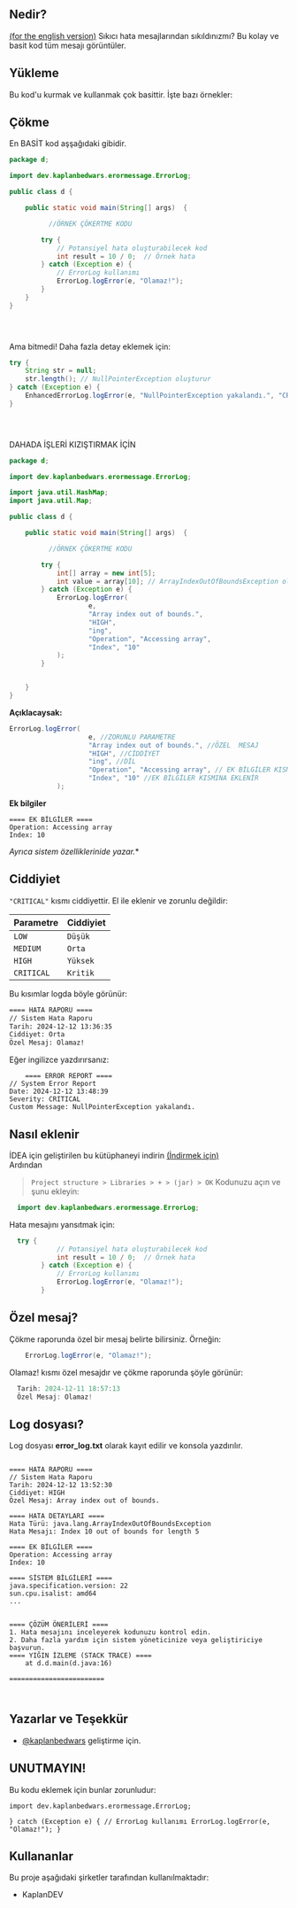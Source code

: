 ## Nedir?
[(for the english version)](https://github.com/KaplanBedwars/Better-error-message/blob/main/README2.MD)
Sıkıcı hata mesajlarından sıkıldınızmı?
Bu kolay ve basit kod tüm mesajı görüntüler.

## Yükleme 

Bu kod'u kurmak ve kullanmak çok basittir. İşte bazı örnekler:

## Çökme

En BASİT kod aşşağıdaki gibidir.

```java
package d;

import dev.kaplanbedwars.erormessage.ErrorLog;

public class d {

    public static void main(String[] args)  {

          //ÖRNEK ÇÖKERTME KODU

        try {
            // Potansiyel hata oluşturabilecek kod
            int result = 10 / 0;  // Örnek hata
        } catch (Exception e) {
            // ErrorLog kullanımı
            ErrorLog.logError(e, "Olamaz!");
        }
    }
}


  
```

Ama bitmedi!
Daha fazla detay eklemek için:
```java
try {
    String str = null;
    str.length(); // NullPointerException oluşturur
} catch (Exception e) {
    EnhancedErrorLog.logError(e, "NullPointerException yakalandı.", "CRITICAL", "tr");
}


  
```


DAHADA İŞLERİ KIZIŞTIRMAK İÇİN


```java
package d;

import dev.kaplanbedwars.erormessage.ErrorLog;

import java.util.HashMap;
import java.util.Map;

public class d {

    public static void main(String[] args)  {

          //ÖRNEK ÇÖKERTME KODU

        try {
            int[] array = new int[5];
            int value = array[10]; // ArrayIndexOutOfBoundsException oluşturur
        } catch (Exception e) {
            ErrorLog.logError(
                    e,
                    "Array index out of bounds.",
                    "HIGH",
                    "ing",
                    "Operation", "Accessing array",
                    "Index", "10"
            );
        }


    }
}
```

**Açıklacaysak:**

```java
ErrorLog.logError(
                    e, //ZORUNLU PARAMETRE
                    "Array index out of bounds.", //ÖZEL  MESAJ
                    "HIGH", //CİDDİYET
                    "ing", //DİL
                    "Operation", "Accessing array", // EK BİLGİLER KISMINA EKLENİR
                    "Index", "10" //EK BİLGİLER KISMINA EKLENİR
            );

```


**Ek bilgiler**

```
==== EK BİLGİLER ==== 
Operation: Accessing array
Index: 10
```

*Ayrıca sistem özelliklerinide yazar.**





## Ciddiyiet

`"CRITICAL"` kısmı ciddiyettir. El ile eklenir ve zorunlu değildir:


| Parametre | Ciddiyiet     | 
| :-------- | :------- | 
| `LOW` | `Düşük` | 
|`MEDIUM`    |     `Orta`    |
| `HIGH` | `Yüksek` | 
|   `CRITICAL`   |   `Kritik`      |


Bu kısımlar logda böyle görünür:
```txt
==== HATA RAPORU ====
// Sistem Hata Raporu
Tarih: 2024-12-12 13:36:35
Ciddiyet: Orta
Özel Mesaj: Olamaz!

```
Eğer ingilizce yazdırırsanız:
```
    ==== ERROR REPORT ====
// System Error Report
Date: 2024-12-12 13:48:39
Severity: CRITICAL
Custom Message: NullPointerException yakalandı.

```

## Nasıl eklenir

İDEA için geliştirilen bu kütüphaneyi indirin [(İndirmek için)](https://github.com/KaplanBedwars/Better-error-message/releases/download/release-2024.12.20/erorlog.jar)  
Ardından

>` Project structure > Libraries > + > (jar) > OK `
Kodunuzu açın ve şunu ekleyin:

```java
  import dev.kaplanbedwars.erormessage.ErrorLog;
```

Hata mesajını yansıtmak için:

```java
  try {
            // Potansiyel hata oluşturabilecek kod
            int result = 10 / 0;  // Örnek hata
        } catch (Exception e) {
            // ErrorLog kullanımı
            ErrorLog.logError(e, "Olamaz!");
        }
```

## Özel mesaj?

Çökme raporunda özel bir mesaj belirte bilirsiniz. Örneğin:

```java
    ErrorLog.logError(e, "Olamaz!");

```
Olamaz! kısmı özel mesajdır ve çökme raporunda şöyle görünür:
  

  ```java
    Tarih: 2024-12-11 18:57:13
    Özel Mesaj: Olamaz!

```
## Log dosyası?

Log dosyası **error_log.txt** olarak kayıt edilir ve konsola yazdırılır.


```log

==== HATA RAPORU ====
// Sistem Hata Raporu
Tarih: 2024-12-12 13:52:30
Ciddiyet: HIGH
Özel Mesaj: Array index out of bounds.

==== HATA DETAYLARI ==== 
Hata Türü: java.lang.ArrayIndexOutOfBoundsException
Hata Mesajı: Index 10 out of bounds for length 5

==== EK BİLGİLER ==== 
Operation: Accessing array
Index: 10

==== SİSTEM BİLGİLERİ ==== 
java.specification.version: 22
sun.cpu.isalist: amd64
...


==== ÇÖZÜM ÖNERİLERİ ==== 
1. Hata mesajını inceleyerek kodunuzu kontrol edin.
2. Daha fazla yardım için sistem yöneticinize veya geliştiriciye başvurun.
==== YIĞIN İZLEME (STACK TRACE) ==== 
	at d.d.main(d.java:16)

========================


```

  
#

  
## Yazarlar ve Teşekkür

- [@kaplanbedwars](https://www.github.com/kaplanbedwars) geliştirme için.

  
## UNUTMAYIN!

Bu kodu eklemek için bunlar zorunludur:

`import dev.kaplanbedwars.erormessage.ErrorLog;`

`} catch (Exception e) {
            // ErrorLog kullanımı
            ErrorLog.logError(e, "Olamaz!");
        }`

  
## Kullananlar

Bu proje aşağıdaki şirketler tarafından kullanılmaktadır:

- KaplanDEV


  
